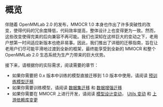 # 概览

伴随着 OpenMMLab 2.0 的发布，MMOCR 1.0 本身也作出了许多突破性的改变，使得代码的冗余度降低，代码效率提高，整体设计上也变得更为一致。然而，这些改变使得完美的后向兼容不再可能。我们也深知在这样巨大的变动之下，老用户想第一时间适应新版本也绝非易事。因此，我们推出了详细的迁移指南，旨在让老用户们尽可能平滑地过渡到全新的框架，最终能享受到全新的 MMOCR 和整个OpenMMLab 2.0 生态系统为生产力带来的巨大优势。

接下来，请根据你的实际需求，阅读需要的章节：

- 如果你需要把 0.x 版本中训练的模型直接迁移到 1.0 版本中使用，请阅读 [预训练模型迁移](<>)
- 如果你需要训练模型，请阅读 [数据集迁移](./dataset.md) 和 [数据增强迁移](./transforms.md)
- 如果你需要在 MMOCR 上进行开发，请阅读 [模型设计变动](<>)， [Utils 变动](<>) 和 [上游依赖库变更](<>)
